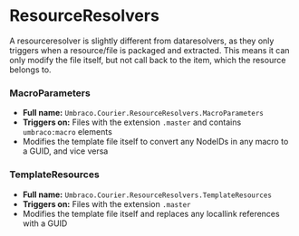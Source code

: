 # ResourceResolvers
A resourceresolver is slightly different from dataresolvers, as they only triggers when a resource/file is packaged and extracted. This means it can only modify the file itself, but not call back to the item, which the resource belongs to.

### MacroParameters
* **Full name:** `Umbraco.Courier.ResourceResolvers.MacroParameters`
* **Triggers on:**  Files with the extension `.master` and contains `umbraco:macro` elements
* Modifies the template file itself to convert any NodeIDs in any macro to a GUID, and vice versa

### TemplateResources
* **Full name:** `Umbraco.Courier.ResourceResolvers.TemplateResources`
* **Triggers on:**  Files with the extension `.master`
* Modifies the template file itself and replaces any locallink references with a GUID
